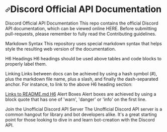 <h1><a id="user-content-discord-official-api-documentation" class="anchor" aria-hidden="true" href="#discord-official-api-documentation"><svg class="octicon octicon-link" viewBox="0 0 16 16" version="1.1" width="16" height="16" aria-hidden="true"><path fill-rule="evenodd" d="M7.775 3.275a.75.75 0 001.06 1.06l1.25-1.25a2 2 0 112.83 2.83l-2.5 2.5a2 2 0 01-2.83 0 .75.75 0 00-1.06 1.06 3.5 3.5 0 004.95 0l2.5-2.5a3.5 3.5 0 00-4.95-4.95l-1.25 1.25zm-4.69 9.64a2 2 0 010-2.83l2.5-2.5a2 2 0 012.83 0 .75.75 0 001.06-1.06 3.5 3.5 0 00-4.95 0l-2.5 2.5a3.5 3.5 0 004.95 4.95l1.25-1.25a.75.75 0 00-1.06-1.06l-1.25 1.25a2 2 0 01-2.83 0z"></path></svg></a>Discord Official API Documentation</h1> Discord Official API Documentation
This repo contains the official Discord API documentation, which can be viewed online HERE. Before submitting pull-requests, please remember to fully read the Contributing guidelines.

Markdown Syntax
This repository uses special markdown syntax that helps style the resulting web version of the documentation.

H6 Headings
H6 headings should be used above tables and code blocks to properly label them.

Linking
Links between docs can be achieved by using a hash symbol (#), plus the markdown file name, plus a slash, and finally the dash-separated anchor. For instance, to link to the above H6 heading section:

[Links to README.md H6](#README/h6-headings)
Alert Boxes
Alert boxes are achieved by using a block quote that has one of 'warn', 'danger' or 'info' on the first line.

Join the Unofficial Discord API Server
The Unofficial Discord API server is a common hangout for library and bot developers alike. It's a great starting point for those looking to dive in and learn bot-creation with the Discord API.

<img src="https://camo.githubusercontent.com/da76a41ea8ea6b540248e52b6a9d34bd4f4aca4f23d2c85c26d66d452dde70b8/68747470733a2f2f646973636f72646170702e636f6d2f6170692f6775696c64732f38313338343738383736353731323338342f656d6265642e706e673f7374796c653d62616e6e657231" alt="" data-canonical-src="https://discordapp.com/api/guilds/81384788765712384/embed.png?style=banner1" style="max-width:100%;">
